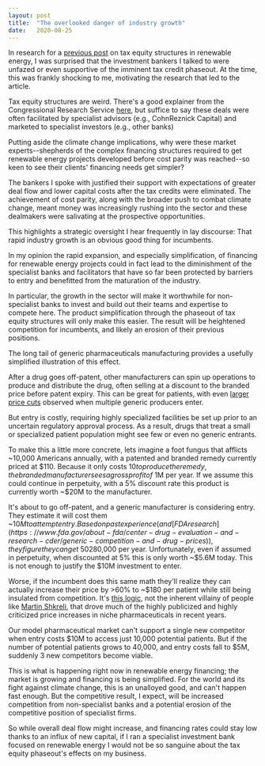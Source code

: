 ```yaml
---
layout: post
title:  "The overlooked danger of industry growth"
date:   2020-08-25
---
```


In research for a [previous post](https://smflem.github.io/2019/12/15/tax-equity.html) on tax equity structures in renewable energy, I was surprised that the investment bankers I talked to were unfazed or even supportive of the imminent tax credit phaseout. At the time, this was frankly shocking to me, motivating the research that led to the article.

Tax equity structures are weird. There's a good explainer from the Congressional Research Service [here](https://fas.org/sgp/crs/misc/R45693.pdf), but suffice to say these deals were often facilitated by specialist advisors (e.g., CohnReznick Capital) and marketed to specialist investors (e.g., other banks)

Putting aside the climate change implications, why were these market experts--shepherds of the complex financing structures required to get renewable energy projects developed before cost parity was reached--so keen to see their clients' financing needs get simpler?

The bankers I spoke with justified their support with expectations of greater deal flow and lower capital costs after the tax credits were eliminated. The achievement of cost parity, along with the broader push to combat climate change, meant money was increasingly rushing into the sector and these dealmakers were salivating at the prospective opportunities.

This highlights a strategic oversight I hear frequently in lay discourse: That rapid industry growth is an obvious good thing for incumbents.

In my opinion the rapid expansion, and especially simplification, of financing for renewable energy projects could in fact lead to the diminishment of the specialist banks and facilitators that have so far been protected by barriers to entry and benefitted from the maturation of the industry.

In particular, the growth in the sector will make it worthwhile for non-specialist banks to invest and build out their teams and expertise to compete here. The product simplification through the phaseout of tax equity structures will only make this easier. The result will be heightened competition for incumbents, and likely an erosion of their previous positions.

The long tail of generic pharmaceuticals manufacturing provides a usefully simplified illustration of this effect.

After a drug goes off-patent, other manufacturers can spin up operations to produce and distribute the drug, often selling at a discount to the branded price before patent expiry. This can be great for patients, with even [larger price cuts](https://www.fda.gov/about-fda/center-drug-evaluation-and-research-cder/generic-competition-and-drug-prices) observed when multiple generic producers enter.

But entry is costly, requiring highly specialized facilities be set up prior to an uncertain regulatory approval process. As a result, drugs that treat a small or specialized patient population might see few or even no generic entrants.

To make this a little more concrete, lets imagine a foot fungus that afflicts ~10,000 Americans annually, with a patented and branded remedy currently priced at $110. Because it only costs $10 to produce the remedy, the branded manufacturer sees a gross profit of ~$1M per year. If we assume this could continue in perpetuity, with a 5% discount rate this product is currently worth ~$20M to the manufacturer.

It's about to go off-patent, and a generic manufacturer is considering entry. They estimate it will cost them ~$10M to attempt entry. Based on past experience (and [FDA research](https://www.fda.gov/about-fda/center-drug-evaluation-and-research-cder/generic-competition-and-drug-prices)), they figure they can get ~50% share if they price at ~60% of the branded price, resulting in an expected gross profit of ~$280,000 per year. Unfortunately, even if assumed in perpetuity, when discounted at 5% this is only worth ~$5.6M today. This is not enough to justify the $10M investment to enter.

Worse, if the incumbent does this same math they'll realize they can actually increase their price by >60% to ~$180 per patient while still being insulated from competition. It's [this logic](https://www.reuters.com/article/us-genericdrugs-specialization/analysis-small-generic-drug-firms-need-niches-to-survive-looming-price-war-idUSBRE86J0ZI20120720), not the inherent villainy of people like [Martin Shkreli](https://www.nytimes.com/2015/09/21/business/a-huge-overnight-increase-in-a-drugs-price-raises-protests.html), that drove much of the highly publicized and highly criticized price increases in niche pharmaceuticals in recent years.

Our model pharmaceutical market can't support a single new competitor when entry costs $10M to access just 10,000 potential patients. But if the number of potential patients grows to 40,000, and entry costs fall to $5M, suddenly 3 new competitors become viable.

This is what is happening right now in renewable energy financing; the market is growing and financing is being simplified. For the world and its fight against climate change, this is an unalloyed good, and can't happen fast enough. But the competitive result, I expect, will be increased competition from non-specialist banks and a potential erosion of the competitive position of specialist firms.

So while overall deal flow might increase, and financing rates could stay low thanks to an influx of new capital, if I ran a specialist investment bank focused on renewable energy I would not be so sanguine about the tax equity phaseout's effects on my business.
